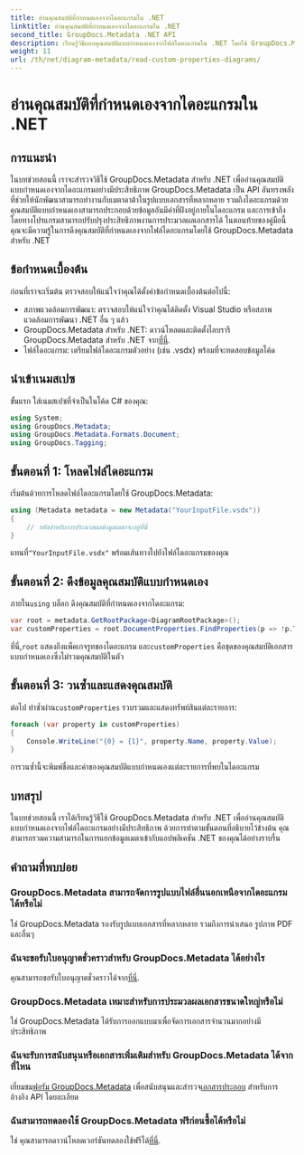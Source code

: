 ```yaml
---
title: อ่านคุณสมบัติที่กำหนดเองจากไดอะแกรมใน .NET
linktitle: อ่านคุณสมบัติที่กำหนดเองจากไดอะแกรมใน .NET
second_title: GroupDocs.Metadata .NET API
description: เรียนรู้วิธีแยกคุณสมบัติแบบกำหนดเองจากไฟล์ไดอะแกรมใน .NET โดยใช้ GroupDocs.Metadata คำแนะนำทีละขั้นตอนง่ายๆ สำหรับนักพัฒนา
weight: 11
url: /th/net/diagram-metadata/read-custom-properties-diagrams/
---
```


# อ่านคุณสมบัติที่กำหนดเองจากไดอะแกรมใน .NET

## การแนะนำ
ในบทช่วยสอนนี้ เราจะสำรวจวิธีใช้ GroupDocs.Metadata สำหรับ .NET เพื่ออ่านคุณสมบัติแบบกำหนดเองจากไดอะแกรมอย่างมีประสิทธิภาพ GroupDocs.Metadata เป็น API อันทรงพลังที่ช่วยให้นักพัฒนาสามารถทำงานกับเมตาดาต้าในรูปแบบเอกสารที่หลากหลาย รวมถึงไดอะแกรมด้วย คุณสมบัติแบบกำหนดเองสามารถประกอบด้วยข้อมูลอันมีค่าที่ฝังอยู่ภายในไดอะแกรม และการเข้าถึงโดยทางโปรแกรมสามารถปรับปรุงประสิทธิภาพงานการประมวลผลเอกสารได้ ในตอนท้ายของคู่มือนี้ คุณจะมีความรู้ในการดึงคุณสมบัติที่กำหนดเองจากไฟล์ไดอะแกรมโดยใช้ GroupDocs.Metadata สำหรับ .NET
## ข้อกำหนดเบื้องต้น
ก่อนที่เราจะเริ่มต้น ตรวจสอบให้แน่ใจว่าคุณได้ตั้งค่าข้อกำหนดเบื้องต้นต่อไปนี้:
- สภาพแวดล้อมการพัฒนา: ตรวจสอบให้แน่ใจว่าคุณได้ติดตั้ง Visual Studio หรือสภาพแวดล้อมการพัฒนา .NET อื่น ๆ แล้ว
-  GroupDocs.Metadata สำหรับ .NET: ดาวน์โหลดและติดตั้งไลบรารี GroupDocs.Metadata สำหรับ .NET จาก[ที่นี่](https://releases.groupdocs.com/metadata/net/).
- ไฟล์ไดอะแกรม: เตรียมไฟล์ไดอะแกรมตัวอย่าง (เช่น .vsdx) พร้อมที่จะทดสอบข้อมูลโค้ด

## นำเข้าเนมสเปซ
ขั้นแรก ใส่เนมสเปซที่จำเป็นในโค้ด C# ของคุณ:
```csharp
using System;
using GroupDocs.Metadata;
using GroupDocs.Metadata.Formats.Document;
using GroupDocs.Tagging;
```
## ขั้นตอนที่ 1: โหลดไฟล์ไดอะแกรม
เริ่มต้นด้วยการโหลดไฟล์ไดอะแกรมโดยใช้ GroupDocs.Metadata:
```csharp
using (Metadata metadata = new Metadata("YourInputFile.vsdx"))
{
    // รหัสสำหรับการประมวลผลข้อมูลเมตาจะอยู่ที่นี่
}
```
 แทนที่`"YourInputFile.vsdx"` พร้อมเส้นทางไปยังไฟล์ไดอะแกรมของคุณ
## ขั้นตอนที่ 2: ดึงข้อมูลคุณสมบัติแบบกำหนดเอง
 ภายใน`using` บล็อก ดึงคุณสมบัติที่กำหนดเองจากไดอะแกรม:
```csharp
var root = metadata.GetRootPackage<DiagramRootPackage>();
var customProperties = root.DocumentProperties.FindProperties(p => !p.Tags.Contains(Tags.Document.BuiltIn));
```
 ที่นี่,`root` แสดงถึงแพ็คเกจรูทของไดอะแกรม และ`customProperties` คือชุดของคุณสมบัติเอกสารแบบกำหนดเองซึ่งไม่รวมคุณสมบัติในตัว
## ขั้นตอนที่ 3: วนซ้ำและแสดงคุณสมบัติ
 ต่อไป ทำซ้ำผ่าน`customProperties` รวบรวมและแสดงทรัพย์สินแต่ละรายการ:
```csharp
foreach (var property in customProperties)
{
    Console.WriteLine("{0} = {1}", property.Name, property.Value);
}
```
การวนซ้ำนี้จะพิมพ์ชื่อและค่าของคุณสมบัติแบบกำหนดเองแต่ละรายการที่พบในไดอะแกรม

## บทสรุป
ในบทช่วยสอนนี้ เราได้เรียนรู้วิธีใช้ GroupDocs.Metadata สำหรับ .NET เพื่ออ่านคุณสมบัติแบบกำหนดเองจากไฟล์ไดอะแกรมอย่างมีประสิทธิภาพ ด้วยการทำตามขั้นตอนที่อธิบายไว้ข้างต้น คุณสามารถรวมความสามารถในการแยกข้อมูลเมตาเข้ากับแอปพลิเคชัน .NET ของคุณได้อย่างราบรื่น

## คำถามที่พบบ่อย
### GroupDocs.Metadata สามารถจัดการรูปแบบไฟล์อื่นนอกเหนือจากไดอะแกรมได้หรือไม่
ใช่ GroupDocs.Metadata รองรับรูปแบบเอกสารที่หลากหลาย รวมถึงการนำเสนอ รูปภาพ PDF และอื่นๆ
### ฉันจะขอรับใบอนุญาตชั่วคราวสำหรับ GroupDocs.Metadata ได้อย่างไร
 คุณสามารถขอรับใบอนุญาตชั่วคราวได้จาก[ที่นี่](https://purchase.groupdocs.com/temporary-license/).
### GroupDocs.Metadata เหมาะสำหรับการประมวลผลเอกสารขนาดใหญ่หรือไม่
ใช่ GroupDocs.Metadata ได้รับการออกแบบมาเพื่อจัดการเอกสารจำนวนมากอย่างมีประสิทธิภาพ
### ฉันจะรับการสนับสนุนหรือเอกสารเพิ่มเติมสำหรับ GroupDocs.Metadata ได้จากที่ไหน
 เยี่ยมชม[ฟอรัม GroupDocs.Metadata](https://forum.groupdocs.com/c/metadata/14) เพื่อสนับสนุนและสำรวจ[เอกสารประกอบ](https://tutorials.groupdocs.com/metadata/net/) สำหรับการอ้างอิง API โดยละเอียด
### ฉันสามารถทดลองใช้ GroupDocs.Metadata ฟรีก่อนซื้อได้หรือไม่
 ใช่ คุณสามารถดาวน์โหลดเวอร์ชันทดลองใช้ฟรีได้[ที่นี่](https://releases.groupdocs.com/).